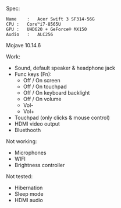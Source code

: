 Spec:

	Name	:	Acer Swift 3 SF314-56G 
	CPU	: 	Core™i7-8565U
	GPU	: 	UHD620 + GeForce® MX150
	Audio	: 	ALC256
	
Mojave 10.14.6

Work:
- Sound, default speaker & headphone jack
- Func keys (Fn):
	- Off / On screen
	- Off / On touchpad
	- Off / On keyboard backlight
	- Off / On volume
	- Vol-
	- Vol+
- Touchpad (only clicks & mouse control)
- HDMI video output
- Bluethooth


Not working:
- Microphones
- WIFI
- Brightness controller

Not tested:
- Hibernation
- Sleep mode
- HDMI audio
